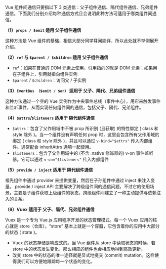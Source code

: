 Vue 组件间通信只要指以下 3 类通信：父子组件通信、隔代组件通信、兄弟组件通信，下面我们分别介绍每种通信方式且会说明此种方法可适用于哪类组件间通信。

**（1）`props / $emit`  适用 父子组件通信**

这种方法是 Vue 组件的基础，相信大部分同学耳闻能详，所以此处就不举例展开介绍。

**（2）`ref` 与 `$parent / $children` 适用 父子组件通信**

- `ref`：如果在普通的 DOM 元素上使用，引用指向的就是 DOM 元素；如果用在子组件上，引用就指向组件实例
- `$parent` / `$children`：访问父 / 子实例

**（3）`EventBus （$emit / $on）`  适用于 父子、隔代、兄弟组件通信**

这种方法通过一个空的 Vue 实例作为中央事件总线（事件中心），用它来触发事件和监听事件，从而实现任何组件间的通信，包括父子、隔代、兄弟组件。

**（4）`$attrs`/`$listeners` 适用于 隔代组件通信**

- `$attrs`：包含了父作用域中不被 prop 所识别 (且获取) 的特性绑定 ( class 和 style 除外 )。当一个组件没有声明任何 prop 时，这里会包含所有父作用域的绑定 ( class 和 style 除外 )，并且可以通过 `v-bind="$attrs"` 传入内部组件。通常配合 inheritAttrs 选项一起使用。
- `$listeners`：包含了父作用域中的 (不含 .native 修饰器的)  v-on 事件监听器。它可以通过 `v-on="$listeners"` 传入内部组件

**（5）`provide / inject` 适用于 隔代组件通信**

祖先组件中通过 provider 来提供变量，然后在子孙组件中通过 inject 来注入变量。 provide / inject API 主要解决了跨级组件间的通信问题，不过它的使用场景，主要是子组件获取上级组件的状态，跨级组件间建立了一种主动提供与依赖注入的关系。

**（6）Vuex  适用于 父子、隔代、兄弟组件通信**

Vuex 是一个专为 Vue.js 应用程序开发的状态管理模式。每一个 Vuex 应用的核心就是 store（仓库）。“store” 基本上就是一个容器，它包含着你的应用中大部分的状态 ( state )。

- Vuex 的状态存储是响应式的。当 Vue 组件从 store 中读取状态的时候，若 store 中的状态发生变化，那么相应的组件也会相应地得到高效更新。
- 改变 store 中的状态的唯一途径就是显式地提交  (commit) mutation。这样使得我们可以方便地跟踪每一个状态的变化。